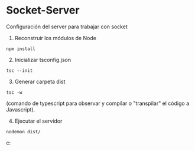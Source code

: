 # Socket-Server
Configuración del server para trabajar con socket

1. Reconstruir los módulos de Node

```
npm install
```

2. Inicializar tsconfig.json
```
tsc --init
```

3. Generar carpeta dist
```
tsc -w
```
(comando de typescript para observar y compilar o "transpilar" el código a Javascript).

4. Ejecutar el servidor
```
nodemon dist/
```

c: